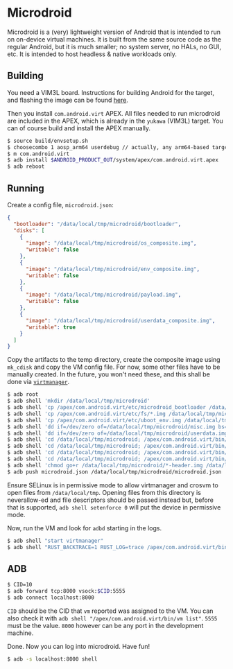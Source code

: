 # Microdroid

Microdroid is a (very) lightweight version of Android that is intended to run on
on-device virtual machines. It is built from the same source code as the regular
Android, but it is much smaller; no system server, no HALs, no GUI, etc. It is
intended to host headless & native workloads only.

## Building

You need a VIM3L board. Instructions for building Android for the target, and
flashing the image can be found [here](../docs/getting_started/yukawa.md).

Then you install `com.android.virt` APEX. All files needed to run microdroid are
included in the APEX, which is already in the `yukawa` (VIM3L) target. You can
of course build and install the APEX manually.

```sh
$ source build/envsetup.sh
$ choosecombo 1 aosp_arm64 userdebug // actually, any arm64-based target is ok
$ m com.android.virt
$ adb install $ANDROID_PRODUCT_OUT/system/apex/com.android.virt.apex
$ adb reboot
```

## Running

Create a config file, `microdroid.json`:

```json
{
  "bootloader": "/data/local/tmp/microdroid/bootloader",
  "disks": [
    {
      "image": "/data/local/tmp/microdroid/os_composite.img",
      "writable": false
    },
    {
      "image": "/data/local/tmp/microdroid/env_composite.img",
      "writable": false
    },
    {
      "image": "/data/local/tmp/microdroid/payload.img",
      "writable": false
    },
    {
      "image": "/data/local/tmp/microdroid/userdata_composite.img",
      "writable": true
    }
  ]
}
```

Copy the artifacts to the temp directory, create the composite image using
`mk_cdisk` and copy the VM config file. For now, some other files have to be
manually created. In the future, you won't need these, and this shall be done
via [`virtmanager`](../virtmanager/).

```sh
$ adb root
$ adb shell 'mkdir /data/local/tmp/microdroid'
$ adb shell 'cp /apex/com.android.virt/etc/microdroid_bootloader /data/local/tmp/microdroid/bootloader'
$ adb shell 'cp /apex/com.android.virt/etc/fs/*.img /data/local/tmp/microdroid'
$ adb shell 'cp /apex/com.android.virt/etc/uboot_env.img /data/local/tmp/microdroid'
$ adb shell 'dd if=/dev/zero of=/data/local/tmp/microdroid/misc.img bs=4k count=256'
$ adb shell 'dd if=/dev/zero of=/data/local/tmp/microdroid/userdata.img bs=1 count=0 seek=4G'
$ adb shell 'cd /data/local/tmp/microdroid; /apex/com.android.virt/bin/mk_cdisk /apex/com.android.virt/etc/microdroid_cdisk.json os_composite.img'
$ adb shell 'cd /data/local/tmp/microdroid; /apex/com.android.virt/bin/mk_cdisk /apex/com.android.virt/etc/microdroid_cdisk_env.json env_composite.img'
$ adb shell 'cd /data/local/tmp/microdroid; /apex/com.android.virt/bin/mk_cdisk /apex/com.android.virt/etc/microdroid_cdisk_userdata.json userdata_composite.img'
$ adb shell 'cd /data/local/tmp/microdroid; /apex/com.android.virt/bin/mk_payload /apex/com.android.virt/etc/microdroid_payload.json payload.img'
$ adb shell 'chmod go+r /data/local/tmp/microdroid/*-header.img /data/local/tmp/microdroid/*-footer.img /data/local/tmp/microdroid/payload.img.*'
$ adb push microdroid.json /data/local/tmp/microdroid/microdroid.json
```

Ensure SELinux is in permissive mode to allow virtmanager and crosvm to open
files from `/data/local/tmp`. Opening files from this directory is
neverallow-ed and file descriptors should be passed instead but, before that is
supported, `adb shell setenforce 0` will put the device in permissive mode.

Now, run the VM and look for `adbd` starting in the logs.

```sh
$ adb shell "start virtmanager"
$ adb shell "RUST_BACKTRACE=1 RUST_LOG=trace /apex/com.android.virt/bin/vm run /data/local/tmp/microdroid/microdroid.json"
```

## ADB

```sh
$ CID=10
$ adb forward tcp:8000 vsock:$CID:5555
$ adb connect localhost:8000
```

`CID` should be the CID that `vm` reported was assigned to the VM. You can also
check it with `adb shell "/apex/com.android.virt/bin/vm list"`. `5555` must be
the value. `8000` however can be any port in the development machine.

Done. Now you can log into microdroid. Have fun!

```sh
$ adb -s localhost:8000 shell
```
